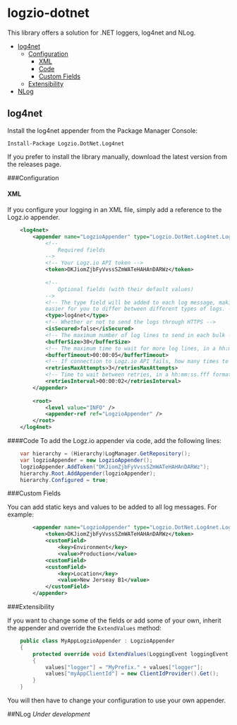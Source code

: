 # logzio-dotnet

This library offers a solution for .NET loggers, log4net and NLog.


- [log4net](#log4net)
	- [Configuration](#configuration)
		- [XML](#xml)
		- [Code](#code)
		- [Custom Fields](#custom_fields)
	- [Extensibility](#extensibility)
- [NLog](#nlog)


## log4net

Install the log4net appender from the Package Manager Console:

    Install-Package Logzio.DotNet.Log4net

If you prefer to install the library manually, download the latest version from the releases page.

###Configuration
#### XML
If you configure your logging in an XML file, simply add a reference to the Logz.io appender.

```xml
    <log4net>
    	<appender name="LogzioAppender" type="Logzio.DotNet.Log4net.LogzioAppender, Logzio.DotNet.Log4net">
    		<!-- 
				Required fields 
			-->
			<!-- Your Logz.io API token -->
			<token>DKJiomZjbFyVvssSZmWATeHAHAnDARWz</token>
			
			<!-- 
				Optional fields (with their default values) 
			-->
			<!-- The type field will be added to each log message, making it 
			easier for you to differ between different types of logs. -->
    		<type>log4net</type>
			<!-- Whether or not to send the logs through HTTPS -->
    		<isSecured>false</isSecured>
			<!-- The maximum number of log lines to send in each bulk -->
    		<bufferSize>30</bufferSize>
			<!-- The maximum time to wait for more log lines, in a hh:mm:ss.fff format -->
    		<bufferTimeout>00:00:05</bufferTimeout>
			<!-- If connection to Logz.io API fails, how many times to retry -->
    		<retriesMaxAttempts>3</retriesMaxAttempts>
    		<!-- Time to wait between retries, in a hh:mm:ss.fff format -->
			<retriesInterval>00:00:02</retriesInterval>
    	</appender>
    
    	<root>
    		<level value="INFO" />
    		<appender-ref ref="LogzioAppender" />
    	</root>
    </log4net>
```
####Code
To add the Logz.io appender via code, add the following lines:

```C#
	var hierarchy = (Hierarchy)LogManager.GetRepository();
	var logzioAppender = new LogzioAppender();
	logzioAppender.AddToken("DKJiomZjbFyVvssSZmWATeHAHAnDARWz");
	hierarchy.Root.AddAppender(logzioAppender);
	hierarchy.Configured = true;
```

###Custom Fields

You can add static keys and values to be added to all log messages. For example:

```XML
    	<appender name="LogzioAppender" type="Logzio.DotNet.Log4net.LogzioAppender, Logzio.DotNet.Log4net">
			<token>DKJiomZjbFyVvssSZmWATeHAHAnDARWz</token>
			<customField>
				<key>Environment</key>
				<value>Production</value>
			<customField>
			<customField>
				<key>Location</key>
				<value>New Jerseay B1</value>
			</customField>
    	</appender>
```

###Extensibility 

If you want to change some of the fields or add some of your own, inherit the appender and override the `ExtendValues` method:

```C#
	public class MyAppLogzioAppender : LogzioAppender
	{
		protected override void ExtendValues(LoggingEvent loggingEvent, Dictionary<string, string> values)
		{
			values["logger"] = "MyPrefix." + values["logger"];
			values["myAppClientId"] = new ClientIdProvider().Get();
		}
	}
```

You will then have to change your configuration to use your own appender.

##NLog
*Under development*